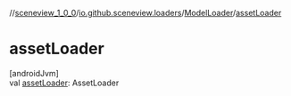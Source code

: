 //[sceneview_1_0_0](../../../index.md)/[io.github.sceneview.loaders](../index.md)/[ModelLoader](index.md)/[assetLoader](asset-loader.md)

# assetLoader

[androidJvm]\
val [assetLoader](asset-loader.md): AssetLoader
